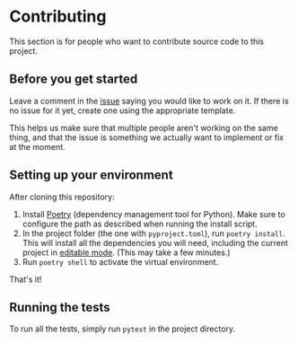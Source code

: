 # Contributing

This section is for people who want to contribute source code to this project.

## Before you get started

Leave a comment in the [issue](https://github.com/lindvalllab/rpdrtools/issues) saying you would like to work on it. If there is no issue for it yet, create one using the appropriate template.

This helps us make sure that multiple people aren't working on the same thing, and that the issue is something we actually want to implement or fix at the moment.

## Setting up your environment

After cloning this repository:

1. Install [Poetry](https://python-poetry.org/docs/) (dependency management tool for Python). Make sure to configure the path as described when running the install script.
2. In the project folder (the one with `pyproject.toml`), run `poetry install`. This will install all the dependencies you will need, including the current project in [editable mode](https://pip.pypa.io/en/stable/cli/pip_install/#editable-installs). (This may take a few minutes.)
3. Run `poetry shell` to activate the virtual environment.

That's it!

## Running the tests

To run all the tests, simply run `pytest` in the project directory.
